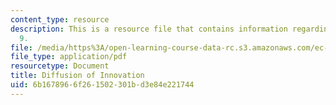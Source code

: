 ```yaml
---
content_type: resource
description: This is a resource file that contains information regarding lecture note
  9.
file: /media/https%3A/open-learning-course-data-rc.s3.amazonaws.com/ec-715-d-lab-disseminating-innovations-for-the-common-good-spring-2007/6b1678966f261502301bd3e84e221744_MITEC_715S07_lec9.pdf
file_type: application/pdf
resourcetype: Document
title: Diffusion of Innovation
uid: 6b167896-6f26-1502-301b-d3e84e221744
---
```

